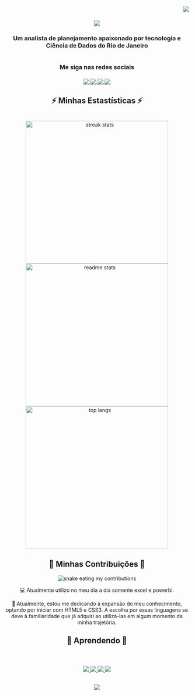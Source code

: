 <!--Barra de apresentação -->

<img align="right" src="https://visitor-badge.laobi.icu/badge?page_id=danielterrigno.danielterrigno" />

<h1 align="center">
    <img src="https://readme-typing-svg.herokuapp.com/?font=Righteous&size=35&center=true&vCenter=true&width=500&height=70&duration=4000&lines=Olá+!+👋;+Eu+sou+o+Daniel+Terrigno!;" />
</h1>

<!--O que faço -->

<h3 align="center">Um analista de planejamento apaixonado por tecnologia e Ciência de Dados do Rio de Janeiro</h2>
<h1></h1>

<!--Redes Sociais -->

<h3 align="center"> Me siga nas redes sociais</h2>

<h4 align="center">
 <a target="_blank" href="https://www.linkedin.com/in/danielterrigno/">
    <img align="center" src="https://img.shields.io/badge/LinkedIn-0077B5?style=for-the-badge&logo=linkedin&logoColor=white" />
  </a>
 <a target="_blank" href="mailto:danielterrigno@gmail.com">
    <img align="center" src="https://img.shields.io/badge/Gmail-D14836?style=for-the-badge&logo=gmail&logoColor=white" />
  </a>
<a target="_blank" href="https://www.reddit.com/user/danielterrigno">
    <img align="center" src="https://img.shields.io/badge/Reddit-FF4500?style=for-the-badge&logo=reddit&logoColor=white" />
  </a>
<a target="_blank" href="https://www.instagram.com/danielterrigno">
    <img align="center" src="https://img.shields.io/badge/Instagram-E4405F?style=for-the-badge&logo=instagram&logoColor=white" />
  </a>
  </h4>

<!--Estatisticas -->

<h2 align="center">⚡ Minhas Estastísticas ⚡</h2>
<br/>
<div align=center>
  <img width=390 src="https://streak-stats.demolab.com/?user=danielterrigno&count_private=true&theme=dracula&border_radius=10" alt="streak stats" />
  <br/>
  <img width=390  src="https://github-readme-stats.vercel.app/api?username=danielterrigno&count_private=true&show_icons=true&theme=dracula&rank_icon=github&border_radius=10" alt="readme stats" />
  <br/>
  <img width=390 align="center" src="https://github-readme-stats.vercel.app/api/top-langs/?username=danielterrigno&hide=HTML&langs_count=8&layout=compact&theme=dracula&border_radius=10&size_weight=0.5&count_weight=0.5&exclude_repo=github-readme-stats" alt="top langs" />
</div>

 <div align="center">
  <h2>🐍 Minhas Contribuições 🐍</h2>
  <img alt="snake eating my contributions" src="https://raw.githubusercontent.com/danielterrigno/danielterrigno/output/github-contribution-grid-snake-dark.svg?palette=github-dark" />
   
  <br/>
  
 💻 Atualmente utilizo no meu dia a dia somente excel e powerbi.
 
 🌱 Atualmente, estou me dedicando à expansão do meu conhecimento, optando por iniciar com HTML5 e CSS3. A escolha por essas linguagens se deve à familiaridade que já adquiri ao utilizá-las em algum momento da minha trajetória.
 
 </div>
  <!--Linguagens aprendendo -->

<h2 align="center">🌱 Aprendendo 🌱</h2>
<br/>

<h3 align="center">

 <a href="#">
    <img src="https://img.shields.io/badge/HTML5-E34F26?style=for-the-badge&logo=html5&logoColor=white" />
  </a>
<a href="#">
    <img src="https://img.shields.io/badge/CSS3-1572B6?style=for-the-badge&logo=css3&logoColor=white" />
  </a>
<a href="#">
    <img src="https://img.shields.io/badge/JavaScript-323330?style=for-the-badge&logo=javascript&logoColor=F7DF1E" />
  </a>
  <a href="#">
    <img src="https://img.shields.io/badge/Sass-CC6699?style=for-the-badge&logo=sass&logoColor=white" />
  </a>
</h3>
<h2 align="center">
    <img src="https://readme-typing-svg.herokuapp.com/?font=Righteous&size=25&center=true&vCenter=true&width=500&height=70&duration=4000&lines=Obrigado+pela+visita+✌️;Me+envie+uma+mensagem+no+LinkedIn!;Abraços+:)">
</h2>
